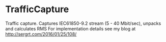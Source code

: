 # TrafficCapture
Traffic capture. Captures IEC61850-9.2 stream (5 - 40 Mbit/sec), unpacks and calculates RMS
For implementation details see my blog at http://sergrt.com/2016/01/25/108/